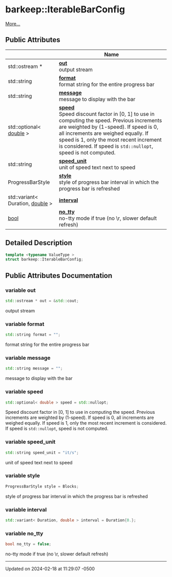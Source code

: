 # barkeep::IterableBarConfig


 [More...](#detailed-description)

## Public Attributes

<span class="api-table">

|                | Name           |
| -------------- | -------------- |
| std::ostream * | **[out](api/Classes/structbarkeep_1_1_iterable_bar_config.md#variable-out)** <br>output stream  |
| std::string | **[format](api/Classes/structbarkeep_1_1_iterable_bar_config.md#variable-format)** <br>format string for the entire progress bar  |
| std::string | **[message](api/Classes/structbarkeep_1_1_iterable_bar_config.md#variable-message)** <br>message to display with the bar  |
| std::optional< [double](api/Classes/classbarkeep_1_1_counter.md) > | **[speed](api/Classes/structbarkeep_1_1_iterable_bar_config.md#variable-speed)** <br>Speed discount factor in [0, 1] to use in computing the speed. Previous increments are weighted by (1-speed). If speed is 0, all increments are weighed equally. If speed is 1, only the most recent increment is considered. If speed is `std::nullopt`, speed is not computed.  |
| std::string | **[speed_unit](api/Classes/structbarkeep_1_1_iterable_bar_config.md#variable-speed_unit)** <br>unit of speed text next to speed  |
| ProgressBarStyle | **[style](api/Classes/structbarkeep_1_1_iterable_bar_config.md#variable-style)** <br>style of progress bar interval in which the progress bar is refreshed  |
| std::variant< Duration, [double](api/Classes/classbarkeep_1_1_counter.md) > | **[interval](api/Classes/structbarkeep_1_1_iterable_bar_config.md#variable-interval)**  |
| [bool](api/Classes/classbarkeep_1_1_counter.md) | **[no_tty](api/Classes/structbarkeep_1_1_iterable_bar_config.md#variable-no_tty)** <br>no-tty mode if true (no \r, slower default refresh)  |


</span>

## Detailed Description

```cpp
template <typename ValueType >
struct barkeep::IterableBarConfig;
```

## Public Attributes Documentation

### variable out

```cpp
std::ostream * out = &std::cout;
```

output stream 

### variable format

```cpp
std::string format = "";
```

format string for the entire progress bar 

### variable message

```cpp
std::string message = "";
```

message to display with the bar 

### variable speed

```cpp
std::optional< double > speed = std::nullopt;
```

Speed discount factor in [0, 1] to use in computing the speed. Previous increments are weighted by (1-speed). If speed is 0, all increments are weighed equally. If speed is 1, only the most recent increment is considered. If speed is `std::nullopt`, speed is not computed. 

### variable speed_unit

```cpp
std::string speed_unit = "it/s";
```

unit of speed text next to speed 

### variable style

```cpp
ProgressBarStyle style = Blocks;
```

style of progress bar interval in which the progress bar is refreshed 

### variable interval

```cpp
std::variant< Duration, double > interval = Duration{0.};
```


### variable no_tty

```cpp
bool no_tty = false;
```

no-tty mode if true (no \r, slower default refresh) 

-------------------------------

Updated on 2024-02-18 at 11:29:07 -0500